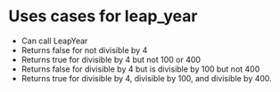 # Uses cases for leap_year

* Can call LeapYear
* Returns false for not divisible by 4
* Returns true for divisible by 4 but not 100 or 400
* Returns false for divisible by 4 but is divisible by 100 but not 400
* Returns true for divisible by 4, divisible by 100, and divisible by 400.
